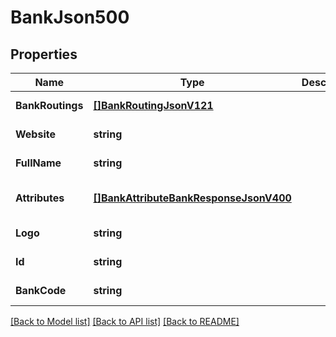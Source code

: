 # BankJson500

## Properties
Name | Type | Description | Notes
------------ | ------------- | ------------- | -------------
**BankRoutings** | [**[]BankRoutingJsonV121**](BankRoutingJsonV121.md) |  | [default to null]
**Website** | **string** |  | [default to null]
**FullName** | **string** |  | [default to null]
**Attributes** | [**[]BankAttributeBankResponseJsonV400**](BankAttributeBankResponseJsonV400.md) |  | [optional] [default to null]
**Logo** | **string** |  | [default to null]
**Id** | **string** |  | [default to null]
**BankCode** | **string** |  | [default to null]

[[Back to Model list]](../README.md#documentation-for-models) [[Back to API list]](../README.md#documentation-for-api-endpoints) [[Back to README]](../README.md)


